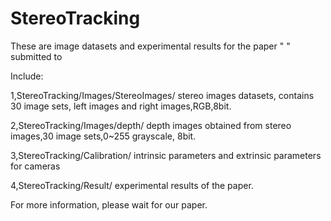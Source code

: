 # StereoTracking

These are image datasets and experimental results for the paper " " submitted to 

Include:

1,StereoTracking/Images/StereoImages/  stereo images datasets, contains 30 image sets, left images and right images,RGB,8bit.

2,StereoTracking/Images/depth/ depth images obtained from stereo images,30 image sets,0~255 grayscale, 8bit.

3,StereoTracking/Calibration/   intrinsic parameters and extrinsic parameters for cameras

4,StereoTracking/Result/ experimental results of the paper.


For more information, please wait for our paper.
